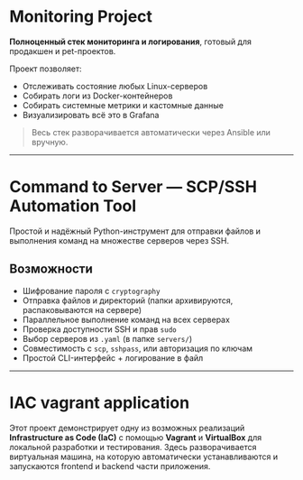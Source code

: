 # Monitoring Project

**Полноценный стек мониторинга и логирования**, готовый для продакшен и pet-проектов.

Проект позволяет:

* Отслеживать состояние любых Linux-серверов
* Собирать логи из Docker-контейнеров
* Собирать системные метрики и кастомные данные
* Визуализировать всё это в Grafana

> Весь стек разворачивается автоматически через Ansible или вручную.
 ---
 
 
 # Command to Server — SCP/SSH Automation Tool

Простой и надёжный Python-инструмент для отправки файлов и выполнения команд на множестве серверов через SSH.

## Возможности

- Шифрование пароля с `cryptography`
- Отправка файлов и директорий (папки архивируются, распаковываются на сервере)
- Параллельное выполнение команд на всех серверах
- Проверка доступности SSH и прав `sudo`
- Выбор серверов из `.yaml` (в папке `servers/`)
- Совместимость с `scp`, `sshpass`, или авторизация по ключам
- Простой CLI-интерфейс + логирование в файл
---

# IAC vagrant application

Этот проект демонстрирует одну из возможных реализаций **Infrastructure as Code (IaC)** с помощью **Vagrant** и **VirtualBox** для локальной разработки и тестирования. 
Здесь разворачивается виртуальная машина, на которую автоматически устанавливаются и запускаются frontend и backend части приложения.
